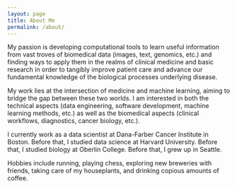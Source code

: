 ```yaml
---
layout: page
title: About Me
permalink: /about/
---
```


My passion is developing computational tools to learn useful information from vast troves of biomedical data (images, text, genomics, etc.) and finding ways to apply them in the realms of clinical medicine and basic research in order to tangibly improve patient care and advance our fundamental knowledge of the biological processes underlying disease.

My work lies at the intersection of medicine and machine learning, aiming to bridge the gap between these two worlds. I am interested in both the technical aspects (data engineering, software development, machine learning methods, etc.) as well as the biomedical aspects (clinical workflows, diagnostics, cancer biology, etc.).

I currently work as a data scientist at Dana-Farber Cancer Institute in Boston. Before that, I studied data science at Harvard University. Before that, I studied biology at Oberlin College. Before that, I grew up in Seattle. 

Hobbies include running, playing chess, exploring new breweries with friends, taking care of my houseplants, and drinking copious amounts of coffee. 